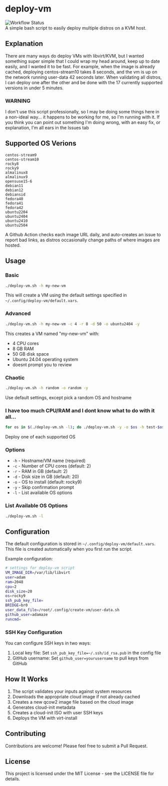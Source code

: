 # deploy-vm

![Workflow Status](https://github.com/adamaze/deploy-vm/actions/workflows/cloud_image_health_check.yml/badge.svg)  
A simple bash script to easily deploy multiple distros on a KVM host.  

## Explanation
There are many ways do deploy VMs with libvirt/KVM, but I wanted something super simple that I could wrap my head around, keep up to date easily, and I wanted it to be fast.
For example, when the image is already cached, deploying centos-stream10 takes 8 seconds, and the vm is up on the network running user-data 42 seconds later.
When validating all distros, I can deploy one after the other and be done with the 17 currently supported versions in under 5 minutes.

### WARNING
I don't use this script professionally, so I may be doing some things here in a non-ideal way... it happens to be working for me, so I'm running with it. If you think you can point out something I'm doing wrong, with an easy fix, or explanation, I'm all ears in the Issues tab

## Supported OS Verions
```
centos-stream9
centos-stream10
rocky8
rocky9
almalinux8
almalinux9
opensuse15-6
debian11
debian12
debiansid
fedora40
fedora41
fedora42
ubuntu2204
ubuntu2404
ubuntu2410
ubuntu2504
```
A Github Action checks each image URL daily, and auto-creates an issue to report bad links, as distros occasionally change paths of where images are hosted.
## Usage

### Basic

```bash
./deploy-vm.sh -h my-new-vm
```

This will create a VM using the default settings specified in `~/.config/deploy-vm/default.vars`.

### Advanced

```bash
./deploy-vm.sh -h my-new-vm -c 4 -r 8 -d 50 -o ubuntu2404 -y
```

This creates a VM named "my-new-vm" with:
- 4 CPU cores
- 8 GB RAM
- 50 GB disk space
- Ubuntu 24.04 operating system
- doesnt prompt you to review

### Chaotic
```bash
./deploy-vm.sh -h random -o random -y
```
Use default settings, except pick a random OS and hostname


### I have too much CPU/RAM and I dont know what to do with it all...

```bash
for os in $(./deploy-vm.sh -l); do ./deploy-vm.sh -y -o $os -h test-$os; done
```
Deploy one of each supported OS

### Options

- `-h` - Hostname/VM name (required)
- `-c` - Number of CPU cores (default: 2)
- `-r` - RAM in GB (default: 2)
- `-d` - Disk size in GB (default: 20)
- `-o` - OS to install (default: rocky9)
- `-y` - Skip confirmation prompt
- `-l` - List available OS options

### List Available OS Options

```bash
./deploy-vm.sh -l
```

## Configuration

The default configuration is stored in `~/.config/deploy-vm/default.vars`. This file is created automatically when you first run the script.

Example configuration:

```bash
# settings for deploy-vm script
VM_IMAGE_DIR=/var/lib/libvirt
user=adam
ram=2048
cpu=2
disk_size=20
os=rocky9
ssh_pub_key_file=
BRIDGE=br0
user_data_file=/root/.config/create-vm/user-data.sh
github_user=adamaze
runcmd=
```

### SSH Key Configuration

You can configure SSH keys in two ways:

1. Local key file: Set `ssh_pub_key_file=~/.ssh/id_rsa.pub` in the config file
2. GitHub username: Set `github_user=yourusername` to pull keys from GitHub

## How It Works

1. The script validates your inputs against system resources
2. Downloads the appropriate cloud image if not already cached
3. Creates a new qcow2 image file based on the cloud image
4. Generates cloud-init metadata
5. Creates a cloud-init ISO with user SSH keys
6. Deploys the VM with virt-install

## Contributing

Contributions are welcome! Please feel free to submit a Pull Request.

## License

This project is licensed under the MIT License - see the LICENSE file for details.
